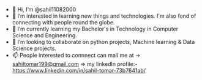 - 👋 Hi, I’m @sahil11082000
- 👀 I’m interested in learning new things and technologies. I'm also fond of connecting with people round the globe.
- 🌱 I’m currently learning my Bachelor's in Technology in Computer Science and Engineering.
- 💞️ I’m looking to collaborate on python projects, Machine learning & Data Science projects.
- 📫 People interested to connnect can mail me at -> sahiltomar199@gmail.com
=> my linkedIn profile:- https://www.linkedin.com/in/sahil-tomar-73b7641ab/

<!---
sahil11082000/sahil11082000 is a ✨ special ✨ repository because its `README.md` (this file) appears on your GitHub profile.
You can click the Preview link to take a look at your changes.
--->
